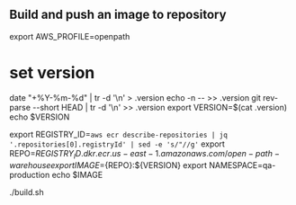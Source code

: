 ## Build and push an image to repository

  export AWS_PROFILE=openpath

  # set version
  date "+%Y-%m-%d" | tr -d '\n' > .version
  echo -n -- >> .version
  git rev-parse --short HEAD | tr -d '\n' >> .version
  export VERSION=$(cat .version)
  echo $VERSION

  export REGISTRY_ID=`aws ecr describe-repositories | jq '.repositories[0].registryId' | sed -e 's/"//g'`
  export REPO=$REGISTRY_ID.dkr.ecr.us-east-1.amazonaws.com/open-path-warehouse
  export IMAGE=${REPO}:${VERSION}
  export NAMESPACE=qa-production
  echo $IMAGE

  ./build.sh